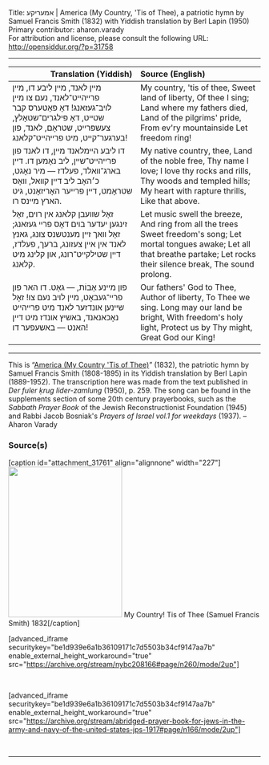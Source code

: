 <html>
<head></head>
<body>
Title: אמעריקע | America (My Country, 'Tis of Thee), a patriotic hymn by Samuel Francis Smith (1832) with Yiddish translation by Berl Lapin (1950)<br />
Primary contributor: aharon.varady<br />
For attribution and license, please consult the following URL: <a href="http://opensiddur.org/?p=31758">http://opensiddur.org/?p=31758</a>
<p />
<hr />

<table style="margin-left: auto;margin-right: auto;" class="draggable">
<thead><tr><th id="x" style="text-align: right;">Translation (Yiddish)</th><th style="text-align: left;">Source (English)</th></tr></thead>
<tbody>
<tr><td style="vertical-align:top;">
<div class="yiddish" lang="yi">
מײן לאנד, מײן ליבע דו, 
מײן פרײהײט־לאנד, נעם צו 
מײן לױב־געזאנג! 
דאָ פאָטערס קבר שטײט, 
דאָ פּילגרים־שטאָלץ, צעשפּרײט, 
שטראָם, לאנד, פון בערגער־קײט, 
מיט פרײהײט־קלאנג!
</span></div></td>
 
<td style="vertical-align:top;">
<div class="english" lang="en">
My country, 'tis of thee,
Sweet land of liberty,
Of thee I sing;
Land where my fathers died,
Land of the pilgrims' pride,
From ev'ry mountainside
Let freedom ring!
</div></td></tr>


<tr><td style="vertical-align:top;">
<div class="yiddish" lang="yi">
דו ליבע הײמלאנד מײן, 
דו לאנד פון פרײהײט־שײן, 
ליב נאָמען דו.
דײן בארג־װאלד, פעלדז — מיר נאָגט, 
כ׳האָב ליב דײן קװאל, װאָס שטראָמט, 
דײן פרײער האָריזאָנט, 
גיט הארץ מײנס רו.
</span></div></td>
 
<td style="vertical-align:top;">
<div class="english" lang="en">
My native country, thee,
Land of the noble free,
Thy name I love;
I love thy rocks and rills,
Thy woods and templed hills;
My heart with rapture thrills,
Like that above.
</div></td></tr>


<tr><td style="vertical-align:top;">
<div class="yiddish" lang="yi">
זאָל שװעבן קלאנג אין רױם, 
זאָל זינגען יעדער בױם 
דאָס פרײ געזאנג; 
זאָל װאך זײן מענטשנס צונג, 
גאנץ לאנד אין אײן צעזונג, 
ברעך, פעלדז, דײן שטילקײט־רונג, 
און קלינג מיט קלאנג.
</span></div></td>
 
<td style="vertical-align:top;">
<div class="english" lang="en">
Let music swell the breeze,
And ring from all the trees
Sweet freedom's song;
Let mortal tongues awake;
Let all that breathe partake;
Let rocks their silence break,
The sound prolong.
</div></td></tr>


<tr><td style="vertical-align:top;">
<div class="yiddish" lang="yi">
פון מײנע אָבוֹת, — גאָט. 
דו האר פון פרײ־געבאָט, 
מײן לױב נעם צו! 
זאָל שײנען אונדזער לאנד 
מיט פרײהײט נאָכאנאנד, 
באשיץ אונדז מיט דײן האנט — 
באשעפער דו!
</span></div></td>
 
<td style="vertical-align:top;">
<div class="english" lang="en">
Our fathers' God to Thee,
Author of liberty,
To Thee we sing.
Long may our land be bright,
With freedom's holy light,
Protect us by Thy might,
Great God our King!
</div></td></tr>
</tbody></table>

<hr />

This is “<a href="https://www.loc.gov/item/ihas.100010476/">America (My Country 'Tis of Thee)</a>” (1832), the patriotic hymn by Samuel Francis Smith (1808-1895) in its Yiddish translation by Berl Lapin (1889-1952). The transcription here was made from the text published in <em>Der fuler ḳrug lider-zamlung</em> (1950), p. 259. The song can be found in the supplements section of some 20th century prayerbooks, such as the <em>Sabbath Prayer Book</em> of the Jewish Reconstructionist Foundation (1945) and Rabbi Jacob Bosniak's <em>Prayers of Israel vol.1 for weekdays</em> (1937). –Aharon Varady

<h3>Source(s)</h3>

[caption id="attachment_31761" align="alignnone" width="227"]<a href="https://opensiddur.org/prayers/secular-calendar/united-states/july-4th/america-my-country-tis-of-thee-a-patriotic-hymn-by-samuel-francis-smith-yiddish-translation-by-berl-lapin-1950/attachment/my-country-tis-of-thee-samuel-francis-smith/" rel="attachment wp-att-31761"><img src="https://opensiddur.org/wp-content/uploads/2020/05/My-Country-Tis-of-Thee-Samuel-Francis-Smith-227x300.jpg" alt="" width="227" height="300" class="size-medium wp-image-31761" /></a> My Country! Tis of Thee (Samuel Francis Smith) 1832[/caption]

[advanced_iframe securitykey="be1d939e6a1b36109171c7d5503b34cf9147aa7b" enable_external_height_workaround="true" src="https://archive.org/stream/nybc208166#page/n260/mode/2up"]

&nbsp;

[advanced_iframe securitykey="be1d939e6a1b36109171c7d5503b34cf9147aa7b" enable_external_height_workaround="true" src="https://archive.org/stream/abridged-prayer-book-for-jews-in-the-army-and-navy-of-the-united-states-jps-1917#page/n166/mode/2up"]

&nbsp;

<hr />

&nbsp;
</body>
</html>